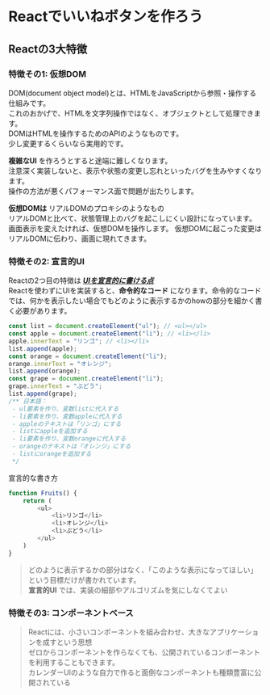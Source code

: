 # Reactでいいねボタンを作ろう
## Reactの3大特徴
### 特徴その1: 仮想DOM
DOM(document object model)とは、HTMLをJavaScriptから参照・操作する仕組みです。  
これのおかげで、HTMLを文字列操作ではなく、オブジェクトとして処理できます。  
DOMはHTMLを操作するためのAPIのようなものです。  
少し変更するくらいなら実用的です。

**複雑なUI** を作ろうとすると途端に難しくなります。  
注意深く実装しないと、表示や状態の変更し忘れといったバグを生みやすくなります。  
操作の方法が悪くパフォーマンス面で問題が出たりします。
  
**仮想DOMは** リアルDOMのプロキシのようなもの  
リアルDOMと比べて、状態管理上のバグを起こしにくい設計になっています。  
画面表示を変えたければ、仮想DOMを操作します。  仮想DOMに起こった変更はリアルDOMに伝わり、画面に現れてきます。
  
  
### 特徴その2: 宣言的UI
Reactの2つ目の特徴は <u>***UIを宣言的に書ける点***</u>  
Reactを使わずにUIを実装すると、**命令的なコード** になります。命令的なコードでは、何かを表示したい場合でもどのように表示するかのhowの部分を細かく書く必要があります。  
```js
const list = document.createElement("ul"); // <ul></ul>
const apple = document.createElement("li"); // <li></li>
apple.innerText = "リンゴ"; // <li></li>
list.append(apple);
const orange = document.createElement("li");
orange.innerText = "オレンジ";
list.append(orange);
const grape = document.createElement("li");
grape.innerText = "ぶどう";
list.append(grape);
/** 日本語：
 - ul要素を作り、変数listに代入する
 - li要素を作り、変数appleに代入する
 - appleのテキストは「リンゴ」にする
 - listにappleを追加する
 - li要素を作り、変数orangeに代入する
 - orangeのテキストは「オレンジ」にする
 - listにorangeを追加する
 */
```
宣言的な書き方
```js
function Fruits() {
    return (
        <ul>
            <li>リンゴ</li>
            <li>オレンジ</li>
            <li>ぶどう</li>
        </ul>
    )
}
```  
> どのように表示するかの部分はなく、「このような表示になってほしい」という目標だけが書かれています。  
**宣言的UI** では、実装の細部やアルゴリズムを気にしなくてよい  
  
  
### 特徴その3: コンポーネントベース
> Reactには、小さいコンポーネントを組み合わせ、大きなアプリケーションを成すという思想   
ゼロからコンポーネントを作らなくても、公開されているコンポーネントを利用することもできます。  
カレンダーUIのような自力で作ると面倒なコンポーネントも種類豊富に公開されている

